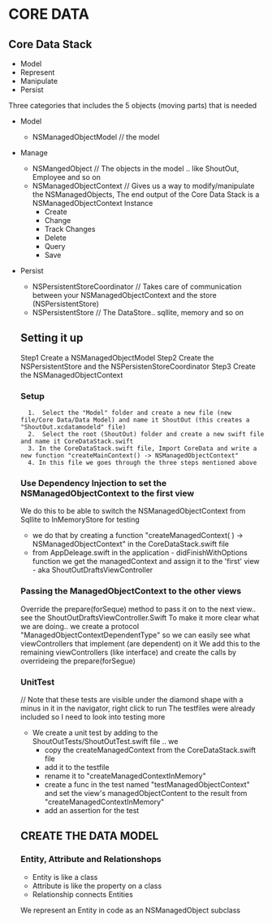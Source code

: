 #  CORE DATA

## Core Data Stack
* Model
* Represent
* Manipulate
* Persist


Three categories that includes the 5 objects (moving parts) that is needed

* Model
    * NSManagedObjectModel  // the model
* Manage
    * NSMangedObject  // The objects in the model .. like ShoutOut, Employee and so on
    * NSManagedObjectContext // Gives us a way to modify/manipulate the NSManagedObjects, The end output of the Core Data Stack is a NSManagedObjectContext Instance
        * Create
        * Change
        * Track Changes
        * Delete
        * Query
        * Save
* Persist
    * NSPersistentStoreCoordinator // Takes care of communication between your NSManagedObjectContext and the store (NSPersistentStore)
    * NSPersistentStore // The DataStore.. sqllite, memory and so on 
    
    ## Setting it up
    Step1   Create a NSManagedObjectModel
    Step2   Create the NSPersistentStore and the NSPersistenStoreCoordinator
    Step3   Create the NSManagedObjectContext
    
    
    ### Setup
        1.  Select the "Model" folder and create a new file (new file/Core Data/Data Model) and name it ShoutOut (this creates a "ShoutOut.xcdatamodeld" file)
        2.  Select the root (ShoutOut) folder and create a new swift file and name it CoreDataStack.swift
        3. In the CoreDataStack.swift file, Import CoreData and write a new function "createMainContext() -> NSManagedObjectContext"
        4. In this file we goes through the three steps mentioned above
        
        
        
    ### Use Dependency Injection to set the NSManagedObjectContext to the first view 
    We do this to be able to switch the NSManagedObjectContext from Sqllite to InMemoryStore for testing
    
    * we do that by creating a function "createManagedContext( ) -> NSManagedObjectContext" in the CoreDataStack.swift file
    * from AppDeleage.swift in the application - didFinishWithOptions function we get the managedContext and assign it to the 'first' view - aka ShoutOutDraftsViewController
    
    
    ### Passing the ManagedObjectContext to the other views
    Override the prepare(forSeque) method to pass it on to the next view.. see the ShoutOutDraftsViewController.Swift
    To make it more clear what we are doing.. we create a protocol "ManagedObjectContextDependentType" so we can easily see what viewControllers that implement (are dependent) on it
    We add this to the remaining viewControllers (like interface) and create the calls by overrideing the prepare(forSegue)
    
    ### UnitTest
    // Note that these tests are visible under the diamond shape with a minus in it in the navigator, right click to run
    The testfiles were already included so I need to look into testing more
    
    * We create a unit test by adding to the ShoutOutTests/ShoutOutTest.swift file .. we 
        * copy the createManagedContext from the CoreDataStack.swift file
        * add it to the testfile
        * rename it to "createManagedContextInMemory"
        * create a func in the test named "testManagedObjectContext" and set the view's managedObjectContent to the result from "createManagedContextInMemory"
        * add an assertion for the test
        
        
    
    ## CREATE THE DATA MODEL
    
    ### Entity, Attribute and Relationshops
    *   Entity is like a class
    *   Attribute is like the property on a class
    *   Relationship connects Entities
    
    We represent an Entity in code as an NSManagedObject subclass
    
    
    
     
    
    
        
        
        
        
    
        
        

